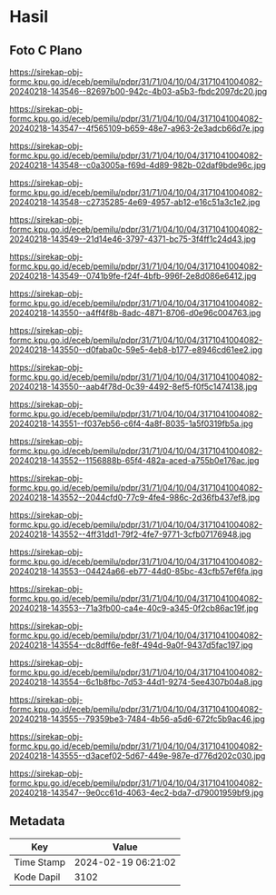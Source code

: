 # Hasil

## Foto C Plano

https://sirekap-obj-formc.kpu.go.id/eceb/pemilu/pdpr/31/71/04/10/04/3171041004082-20240218-143546--82697b00-942c-4b03-a5b3-fbdc2097dc20.jpg

https://sirekap-obj-formc.kpu.go.id/eceb/pemilu/pdpr/31/71/04/10/04/3171041004082-20240218-143547--4f565109-b659-48e7-a963-2e3adcb66d7e.jpg

https://sirekap-obj-formc.kpu.go.id/eceb/pemilu/pdpr/31/71/04/10/04/3171041004082-20240218-143548--c0a3005a-f69d-4d89-982b-02daf9bde96c.jpg

https://sirekap-obj-formc.kpu.go.id/eceb/pemilu/pdpr/31/71/04/10/04/3171041004082-20240218-143548--c2735285-4e69-4957-ab12-e16c51a3c1e2.jpg

https://sirekap-obj-formc.kpu.go.id/eceb/pemilu/pdpr/31/71/04/10/04/3171041004082-20240218-143549--21d14e46-3797-4371-bc75-3f4ff1c24d43.jpg

https://sirekap-obj-formc.kpu.go.id/eceb/pemilu/pdpr/31/71/04/10/04/3171041004082-20240218-143549--0741b9fe-f24f-4bfb-996f-2e8d086e6412.jpg

https://sirekap-obj-formc.kpu.go.id/eceb/pemilu/pdpr/31/71/04/10/04/3171041004082-20240218-143550--a4ff4f8b-8adc-4871-8706-d0e96c004763.jpg

https://sirekap-obj-formc.kpu.go.id/eceb/pemilu/pdpr/31/71/04/10/04/3171041004082-20240218-143550--d0faba0c-59e5-4eb8-b177-e8946cd61ee2.jpg

https://sirekap-obj-formc.kpu.go.id/eceb/pemilu/pdpr/31/71/04/10/04/3171041004082-20240218-143550--aab4f78d-0c39-4492-8ef5-f0f5c1474138.jpg

https://sirekap-obj-formc.kpu.go.id/eceb/pemilu/pdpr/31/71/04/10/04/3171041004082-20240218-143551--f037eb56-c6f4-4a8f-8035-1a5f0319fb5a.jpg

https://sirekap-obj-formc.kpu.go.id/eceb/pemilu/pdpr/31/71/04/10/04/3171041004082-20240218-143552--1156888b-65f4-482a-aced-a755b0e176ac.jpg

https://sirekap-obj-formc.kpu.go.id/eceb/pemilu/pdpr/31/71/04/10/04/3171041004082-20240218-143552--2044cfd0-77c9-4fe4-986c-2d36fb437ef8.jpg

https://sirekap-obj-formc.kpu.go.id/eceb/pemilu/pdpr/31/71/04/10/04/3171041004082-20240218-143552--4ff31dd1-79f2-4fe7-9771-3cfb07176948.jpg

https://sirekap-obj-formc.kpu.go.id/eceb/pemilu/pdpr/31/71/04/10/04/3171041004082-20240218-143553--04424a66-eb77-44d0-85bc-43cfb57ef6fa.jpg

https://sirekap-obj-formc.kpu.go.id/eceb/pemilu/pdpr/31/71/04/10/04/3171041004082-20240218-143553--71a3fb00-ca4e-40c9-a345-0f2cb86ac19f.jpg

https://sirekap-obj-formc.kpu.go.id/eceb/pemilu/pdpr/31/71/04/10/04/3171041004082-20240218-143554--dc8dff6e-fe8f-494d-9a0f-9437d5fac197.jpg

https://sirekap-obj-formc.kpu.go.id/eceb/pemilu/pdpr/31/71/04/10/04/3171041004082-20240218-143554--6c1b8fbc-7d53-44d1-9274-5ee4307b04a8.jpg

https://sirekap-obj-formc.kpu.go.id/eceb/pemilu/pdpr/31/71/04/10/04/3171041004082-20240218-143555--79359be3-7484-4b56-a5d6-672fc5b9ac46.jpg

https://sirekap-obj-formc.kpu.go.id/eceb/pemilu/pdpr/31/71/04/10/04/3171041004082-20240218-143555--d3acef02-5d67-449e-987e-d776d202c030.jpg

https://sirekap-obj-formc.kpu.go.id/eceb/pemilu/pdpr/31/71/04/10/04/3171041004082-20240218-143547--9e0cc61d-4063-4ec2-bda7-d79001959bf9.jpg


## Metadata

| Key        | Value               |
| ---------- | ------------------- |
| Time Stamp | 2024-02-19 06:21:02 |
| Kode Dapil | 3102                |



